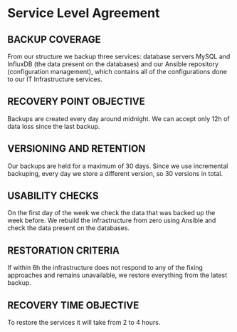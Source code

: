 # Service Level Agreement

## BACKUP COVERAGE

From our structure we backup three services: database servers MySQL and InfluxDB (the data present on the databases)
and our Ansible repository (configuration management), which contains all of the configurations done to our IT
Infrastructure services.


## RECOVERY POINT OBJECTIVE 

Backups are created every day around midnight. We can accept only 12h of data loss since the last backup.


## VERSIONING AND RETENTION

Our backups are held for a maximum of 30 days. Since we use incremental backuping, every day we store a different version, 
so 30 versions in total.


## USABILITY CHECKS

On the first day of the week we check the data that was backed up the week before. We rebuild the infrastructure from zero using 
Ansible and check the data present on the databases.


## RESTORATION CRITERIA

If within 6h the infrastructure does not respond to any of the fixing approaches and remains 
unavailable, we restore everything from the latest backup.


## RECOVERY TIME OBJECTIVE

To restore the services it will take from 2 to 4 hours.

